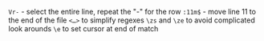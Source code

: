 `Vr-` - select the entire line, repeat the "-" for the row
`:11m$` - move line 11 to the end of the file
`<…>` to simplify regexes
`\zs` and `\ze` to avoid complicated look arounds
`\e` to set cursor at end of match
